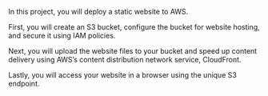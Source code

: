 In this project, you will deploy a static website to AWS.

First, you will create an S3 bucket, configure the bucket for website hosting, and secure it using IAM policies.

Next, you will upload the website files to your bucket and speed up content delivery using AWS’s content distribution network service, CloudFront.

Lastly, you will access your website in a browser using the unique S3 endpoint.
